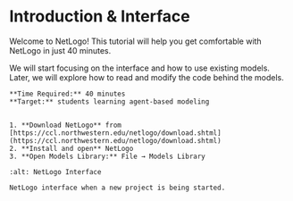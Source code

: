 # Introduction & Interface

Welcome to NetLogo! This tutorial will help you get comfortable with NetLogo in just 40 minutes.

We will start focusing on the interface and how to use existing models. Later, we will explore how to read and modify the code behind the models.

```{note} Commitment
**Time Required:** 40 minutes  
**Target:** students learning agent-based modeling
```

```{attention} Getting Started

1. **Download NetLogo** from [https://ccl.northwestern.edu/netlogo/download.shtml](https://ccl.northwestern.edu/netlogo/download.shtml)
2. **Install and open** NetLogo
3. **Open Models Library:** File → Models Library
```

```{figure} figures/NetLogo-000004.png
:alt: NetLogo Interface

NetLogo interface when a new project is being started.
```
